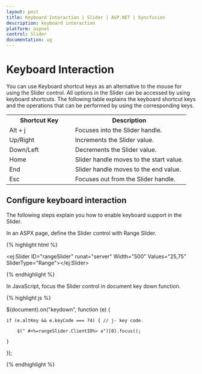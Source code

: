 ```yaml
---
layout: post
title: Keyboard Interaction | Slider | ASP.NET | Syncfusion
description: keyboard interaction
platform: aspnet
control: Slider
documentation: ug
---
```


# Keyboard Interaction
 
You can use Keyboard shortcut keys as an alternative to the mouse for using the Slider control. All options in the Slider can be accessed by using keyboard shortcuts. The following table explains the keyboard shortcut keys and the operations that can be performed by using the corresponding keys.

<table>
<tr>
<th>
Shortcut Key</th><th>
Description</th></tr>
<tr>
<td>
Alt + j                           </td><td>
Focuses into the Slider handle.</td></tr>
<tr>
<td>
Up/Right</td><td>
Increments the Slider value.</td></tr>
<tr>
<td>
Down/Left</td><td>
Decrements the Slider value.</td></tr>
<tr>
<td>
Home</td><td>
Slider handle moves to the start value.</td></tr>
<tr>
<td>
End</td><td>
Slider handle moves to the end value.</td></tr>
<tr>
<td>
Esc</td><td>
Focuses out from the Slider handle.</td></tr>
</table>

## Configure keyboard interaction

The following steps explain you how to enable keyboard support in the Slider.

In an ASPX page, define the Slider control with Range Slider. 

{% highlight html %}

<ej:Slider ID="rangeSlider" runat="server" Width="500" Values="25,75" SliderType="Range"></ej:Slider>

{% endhighlight %}



In JavaScript, focus the Slider control in document key down function. 

{% highlight js %}

$(document).on("keydown", function (e) {

	if (e.altKey && e.keyCode === 74) { // j- key code.

		$(" #<%=rangeSlider.ClientID%> a")[0].focus();

	}

});

{% endhighlight %}



